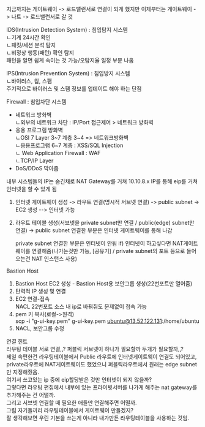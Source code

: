 지금까지는 게이트웨이 -> 로드밸런서로 연결이 되게 했지만 이제부터는 게이트웨이 -> 나트 -> 로드밸런서로 갈 것  

IDS(Intrusion Detection System) : 침입탐지 시스템  
 ㄴ기계 24시간 확인  
 ㄴ패킷/세션 분석 탐지  
 ㄴ비정상 행동(패턴) 확인 탐지  
 패턴을 알면 쉽게 속이는 것 가능/오탐지율 일정 부분 나옴  

IPS(Intrusion Prevention System) : 침입방지 시스템  
 ㄴ바이러스, 웜, 스팸  
   주기적으로 바이러스 및 스팸 정보를 업데이트 해야 하는 단점  

Firewall : 침입차단 시스템  
- 네트워크 방화벽  
 ㄴ외부의 네트워크 차단 : IP/Port 접근제어 > 네트워크 방화벽
- 응용 프로그램 방화벽  
 ㄴOSI 7 Layer 3~7 계층 3~4 => 네트워크방화벽  
 ㄴ응용프로그램 6~7 계층 : XSS/SQL Injection  
    ㄴ Web Application Firewall : WAF  
 ㄴTCP/IP Layer  
- DoS/DDoS 막아줌  

내부 시스템들의 IP는 숨긴채로 NAT Gateway를 거쳐 10.10.8.x IP를 통해 eip를 거쳐 인터넷을 할 수 있게 됨  
1. 인터넷 게이트웨이 생성 -> 라우트 연결(명시적 서브넷 연결) -> public subnet -> EC2 생성 --> 인터넷 가능  

2. 라우트 테이블 생성(서브넷을 private subnet만 연결 / public(edge) subnet만 연결) ->
    public subnet 연결한 부분은 인터넷 게이트웨이를 통해 나감  

    private subnet 연결한 부분은 인터넷이 안됨 if) 인터넷이 하고싶다면 NAT게이트웨이를 연결해줌(나가는것만 가능, [공유기] / private subnet의 포트 등으로 들어오는건 NAT 인스턴스 사용)  

Bastion Host  
1. Bastion Host EC2 생성 - Bastion Host용 보안그룹 생성(22번포트만 열어줌)   
2. 탄력적 IP 생성 및 연결  
3. EC2 연결-접속  
NACL 22번포트 소스 내 ip로 바꿔줘도 문제없이 접속 가능  
4. pem 키 복사(로컬->원격)  
scp -i "g-ui-key.pem" g-ui-key.pem ubuntu@13.52.122.131:/home/ubuntu  
5. NACL, 보안그룹 수정  

연결 힌트  
라우팅 테이블 서로 연결,,? 퍼블릭 서브넷이 하나가 필요할까 두개가 필요할까,,?  
제일 속편한건 라우팅테이블에서 Public 라우트에 인터넷게이트웨이 연결도 되어있고,  
private라우트에 NAT게이트웨이도 했었으니 퍼블릭라우트에서 원래는 edge subnet만 지정해줬음.  
여기서 쓰고있는 ip 중에 eip할당받은 것만 인터넷이 되지 않을까?  
그렇다면 라우팅 편집에서 내부에 있는 프라이빗서버를 나가게 해주는 nat gateway를 추가해주는 건 어떨까.  
그리고 서브넷 연결할 때 필요한 애들만 연결해주면 어떨까.  
그럼 자기들끼리 라우팅테이블에서 게이트웨이 만들겠지?  
잘 생각해보면 우린 기본을 쓰는게 아니라 내가만든 라우팅테이블을 사용하는 것임.  